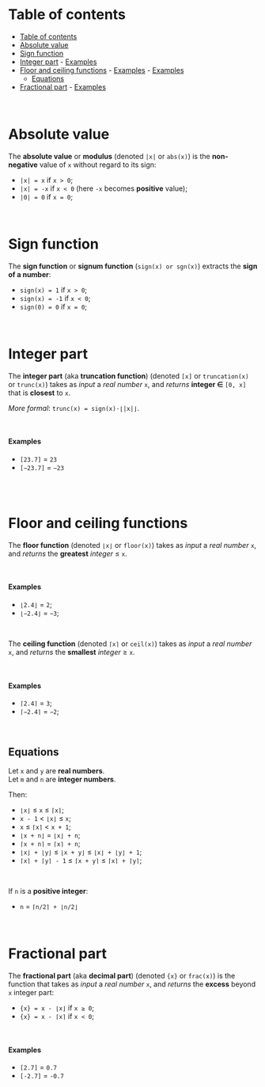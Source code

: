 # Table of contents
- [Table of contents](#table-of-contents)
- [Absolute value](#absolute-value)
- [Sign function](#sign-function)
- [Integer part](#integer-part)
      - [Examples](#examples)
- [Floor and ceiling functions](#floor-and-ceiling-functions)
      - [Examples](#examples-1)
      - [Examples](#examples-2)
  - [Equations](#equations)
- [Fractional part](#fractional-part)
      - [Examples](#examples-3)

<br>

# Absolute value
The **absolute value** or **modulus** (denoted `|x|` or `abs(x)`) is the **non-negative** value of `x` without regard to its sign:
- `|x| = x` if `x > 0`;
- `|x| = -x` if `x < 0` (here `-x` becomes **positive** value);
- `|0| = 0` if `x = 0`;

<br>

# Sign function
The **sign function** or **signum function** (`sign(x) or sgn(x)`) extracts the **sign of a number**:
- `sign(x) = 1` if `x > 0`;
- `sign(x) = -1` if `x < 0`;
- `sign(0) = 0` if `x = 0`;

<br>

# Integer part
The **integer part** (aka **truncation function**) (denoted `[x]` or `truncation(x)` or `trunc(x)`) takes as *input* a *real number* `x`, and *returns* **integer ∈** `[0, x]` that is **closest** to `x`.<br>

*More formal*: `trunc(x) = sign(x)·⌊|x|⌋`.<br>

<br>

#### Examples
- `[23.7]` = `23`
- `[−23.7]` = `−23`

<br>

<br>

# Floor and ceiling functions
The **floor function** (denoted `⌊x⌋` or `floor(x)`) takes as *input* a *real number* `x`, and *returns* the **greatest** *integer* ≤ `x`.<br>

<br>

#### Examples
- `⌊2.4⌋` = `2`;
- `⌊−2.4⌋` = `−3`;

<br>

The **ceiling function** (denoted `⌈x⌉` or `ceil(x)`) takes as *input* a *real number* `x`, and *returns* the **smallest** *integer* ≥ `x`.<br>

<br>

#### Examples
- `⌈2.4⌉` = `3`;
- `⌈−2.4⌉` = `−2`;

<br>

## Equations
Let `x` and `y` are **real numbers**.<br>
Let `m` and `n` are **integer numbers**.<br>

Then:
- `⌊x⌋` ≤ `x` ≤ `⌈x⌉`;
- `x - 1` < `⌊x⌋` ≤ `x`;
- `x` ≤ `⌈x⌉` < `x + 1`;
- `⌊x + n⌋` = `⌊x⌋ + n`;
- `⌈x + n⌉` = `⌈x⌉ + n`;
- `⌊x⌋ + ⌊y⌋` ≤ `⌊x + y⌋` ≤ `⌊x⌋ + ⌊y⌋ + 1`;
- `⌈x⌉ + ⌈y⌉ - 1` ≤ `⌈x + y⌉` ≤ `⌈x⌉ + ⌈y⌉`;

<br>

If `n` is a **positive integer**:
- `n` = `⌈n/2⌉ + ⌊n/2⌋`

<br>

# Fractional part
The **fractional part** (aka **decimal part**) (denoted `{x}` or `frac(x)`) is the function that takes as *input* a *real number* `x`, and *returns* the **excess** beyond `x` integer part:
- `{x} = x - ⌊x⌋` if `x ≥ 0`;
- `{x} = x - ⌈x⌉` if `x < 0`;

<br>

#### Examples
- `[2.7]` = `0.7`
- `[-2.7]` = `-0.7`

<br>

